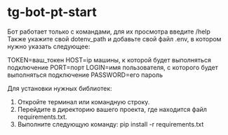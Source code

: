 # tg-bot-pt-start
Бот работает только с командами, для их просмотра введите /help
Также укажите свой dotenv_path и добавьте свой файл .env, в котором нужно указать следующее:

TOKEN=ваш_токен
HOST=ip машины, к которой будет выполняться подключение
PORT=порт
LOGIN=имя пользователя, с которого будет выполняться подключение
PASSWORD=его пароль

Для установки нужных библиотек:
1. Откройте терминал или командную строку.
2. Перейдите в директорию вашего проекта, где находится файл requirements.txt.
3. Выполните следующую команду: pip install -r requirements.txt

